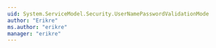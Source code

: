 ```yaml
---
uid: System.ServiceModel.Security.UserNamePasswordValidationMode
author: "Erikre"
ms.author: "erikre"
manager: "erikre"
---
```

